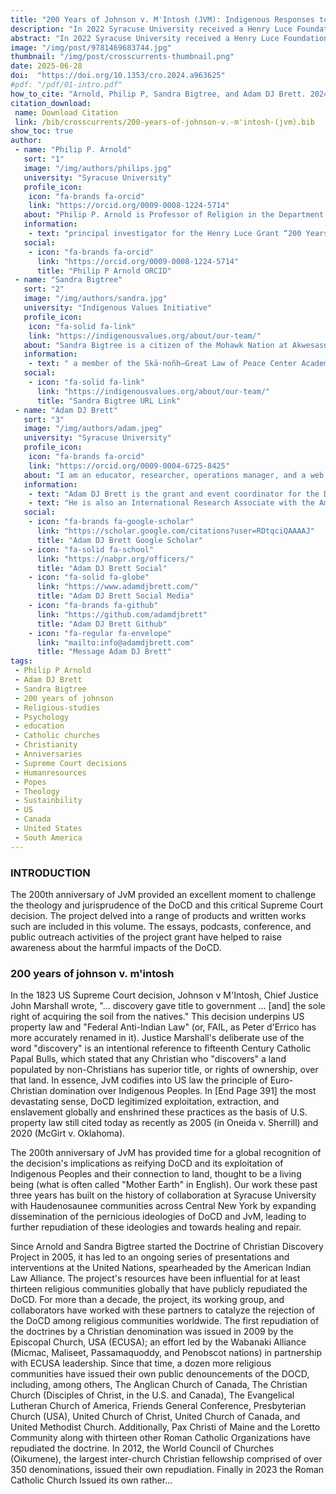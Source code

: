 ```yaml
---
title: "200 Years of Johnson v. M'Intosh (JVM): Indigenous Responses to the Religious Foundations of Racism"
description: "In 2022 Syracuse University received a Henry Luce Foundation grant to support the work of Philip P. Arnold and the Indigenous Values Initiative's Doctrine of Discovery Project (doctrineofdiscovery.org). We received three years of funding for '200 Years of Johnson v. M'Intosh (JvM): Indigenous Responses to the Religious Foundations of Racism.' This grant and project has been a collaborative initiative made possible through relationships developed over 30 years between academic and Indigenous communities."
abstract: "In 2022 Syracuse University received a Henry Luce Foundation grant to support the work of Philip P. Arnold and the Indigenous Values Initiative's Doctrine of Discovery Project (doctrineofdiscovery.org). We received three years of funding for '200 Years of Johnson v. M'Intosh (JvM): Indigenous Responses to the Religious Foundations of Racism.' This grant and project has been a collaborative initiative made possible through relationships developed over 30 years between academic and Indigenous communities. At its core, the project seeks to interrogate and critically examine connections between the Doctrine of Christian Discovery (DoCD), the Catholic Papal Bulls that undergird the Doctrine, and the Doctrine's pernicious influence on United States Indian Law today."
image: "/img/post/9781469683744.jpg"
thumbnail: "/img/post/crosscurrents-thumbnail.png"
date: 2025-06-28
doi:  "https://doi.org/10.1353/cro.2024.a963625"
#pdf: "/pdf/01-intro.pdf"
how_to_cite: "Arnold, Philip P, Sandra Bigtree, and Adam DJ Brett. 2024a. “200 YEARS OF JOHNSON V. M’lNTOSH (JVM).” Cross Currents 74 (4): 391–99."
citation_download: 
 name: Download Citation
 link: /bib/crosscurrents/200-years-of-johnson-v.-m'intosh-(jvm).bib
show_toc: true
author: 
 - name: "Philip P. Arnold"
   sort: "1"
   image: "/img/authors/philips.jpg"
   university: "Syracuse University"
   profile_icon: 
    icon: "fa-brands fa-orcid"
    link: "https://orcid.org/0009-0008-1224-5714"
   about: "Philip P. Arnold is Professor of Religion in the Department of Religion at Syracuse University"
   information: 
    - text: "principal investigator for the Henry Luce Grant “200 Years of Johnson v. M’Intosh, the founding director of the Skä·noñh—Great Law of Peace Center, and president of the Indigenous Values Initiative."
   social:
    - icon: "fa-brands fa-orcid"
      link: "https://orcid.org/0009-0008-1224-5714"
      title: "Philip P Arnold ORCID"
 - name: "Sandra Bigtree"
   sort: "2"
   image: "/img/authors/sandra.jpg"
   university: "Indigenous Values Initiative"
   profile_icon: 
    icon: "fa-solid fa-link"
    link: "https://indigenousvalues.org/about/our-team/"
   about: "Sandra Bigtree is a citizen of the Mohawk Nation at Akwesasne"
   information: 
    - text: " a member of the Skä·noñh—Great Law of Peace Center Academic Collaborative, and a founding board member of the Indigenous Values Initiative."
   social:
    - icon: "fa-solid fa-link"
      link: "https://indigenousvalues.org/about/our-team/"
      title: "Sandra Bigtree URL Link"
 - name: "Adam DJ Brett"
   sort: "3"
   image: "/img/authors/adam.jpeg"
   university: "Syracuse University"
   profile_icon: 
    icon: "fa-brands fa-orcid"
    link: "https://orcid.org/0009-0004-6725-8425"
   about: "I am an educator, researcher, operations manager, and a web developer."
   information: 
    - text: "Adam DJ Brett is the grant and event coordinator for the Doctrine of Discovery Project, funded by the Henry Luce Grant “200 Years of Johnson v. M’Intosh” and supported by the Indigenous Values Initiative and Syracuse University."
    - text: "He is also an International Research Associate with the American Indian Law Alliance and an adjunct professor of religion at Syracuse University."
   social:
    - icon: "fa-brands fa-google-scholar"
      link: "https://scholar.google.com/citations?user=RDtqciQAAAAJ"
      title: "Adam DJ Brett Google Scholar"
    - icon: "fa-solid fa-school"
      link: "https://nabpr.org/officers/"
      title: "Adam DJ Brett Social"
    - icon: "fa-solid fa-globe"
      link: "https://www.adamdjbrett.com/"
      title: "Adam DJ Brett Social Media"
    - icon: "fa-brands fa-github"
      link: "https://github.com/adamdjbrett"
      title: "Adam DJ Brett Github"
    - icon: "fa-regular fa-envelope"
      link: "mailto:info@adamdjbrett.com"
      title: "Message Adam DJ Brett"
tags: 
 - Philip P Arnold
 - Adam DJ Brett
 - Sandra Bigtree
 - 200 years of johnson
 - Religious-studies
 - Psychology
 - education
 - Catholic churches
 - Christianity
 - Anniversaries
 - Supreme Court decisions
 - Humanresources
 - Popes 
 - Theology
 - Sustainbility
 - US
 - Canada
 - United States
 - South America
---
```


### INTRODUCTION

The 200th anniversary of JvM provided an excellent moment to challenge the theology and jurisprudence of the DoCD and this critical Supreme Court decision. The project delved into a range of products and written works such are included in this volume. The essays, podcasts, conference, and public outreach activities of the project grant have helped to raise awareness about the harmful impacts of the DoCD.

### 200 years of johnson v. m'intosh

In the 1823 US Supreme Court decision, Johnson v M'Intosh, Chief Justice John Marshall wrote, "… discovery gave title to government … [and] the sole right of acquiring the soil from the natives." This decision underpins US property law and "Federal Anti-Indian Law" (or, FAIL, as Peter d'Errico has more accurately renamed in it). Justice Marshall's deliberate use of the word "discovery" is an intentional reference to fifteenth Century Catholic Papal Bulls, which stated that any Christian who "discovers" a land populated by non-Christians has superior title, or rights of ownership, over that land. In essence, JvM codifies into US law the principle of Euro-Christian domination over Indigenous Peoples. In [End Page 391] the most devastating sense, DoCD legitimized exploitation, extraction, and enslavement globally and enshrined these practices as the basis of U.S. property law still cited today as recently as 2005 (in Oneida v. Sherrill) and 2020 (McGirt v. Oklahoma).

The 200th anniversary of JvM has provided time for a global recognition of the decision's implications as reifying DoCD and its exploitation of Indigenous Peoples and their connection to land, thought to be a living being (what is often called "Mother Earth" in English). Our work these past three years has built on the history of collaboration at Syracuse University with Haudenosaunee communities across Central New York by expanding dissemination of the pernicious ideologies of DoCD and JvM, leading to further repudiation of these ideologies and towards healing and repair.

Since Arnold and Sandra Bigtree started the Doctrine of Christian Discovery Project in 2005, it has led to an ongoing series of presentations and interventions at the United Nations, spearheaded by the American Indian Law Alliance. The project's resources have been influential for at least thirteen religious communities globally that have publicly repudiated the DoCD. For more than a decade, the project, its working group, and collaborators have worked with these partners to catalyze the rejection of the DoCD among religious communities worldwide. The first repudiation of the doctrines by a Christian denomination was issued in 2009 by the Episcopal Church, USA (ECUSA); an effort led by the Wabanaki Alliance (Micmac, Maliseet, Passamaquoddy, and Penobscot nations) in partnership with ECUSA leadership. Since that time, a dozen more religious communities have issued their own public denouncements of the DOCD, including, among others, The Anglican Church of Canada, The Christian Church (Disciples of Christ, in the U.S. and Canada), The Evangelical Lutheran Church of America, Friends General Conference, Presbyterian Church (USA), United Church of Christ, United Church of Canada, and United Methodist Church. Additionally, Pax Christi of Maine and the Loretto Community along with thirteen other Roman Catholic Organizations have repudiated the doctrine. In 2012, the World Council of Churches (Oikumene), the largest inter-church Christian fellowship comprised of over 350 denominations, issued their own repudiation. Finally in 2023 the Roman Catholic Church Issued its own rather...